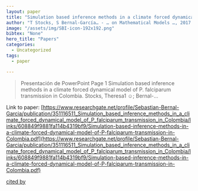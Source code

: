 ```yaml
---
layout: paper
title: "Simulation based inference methods in a climate forced dynamical model of P. falciparum transmission in Colombia"
author: "T Stocks, S Bernal-García… - … on Mathematical Models …, 2017 - researchgate.net"
image: "/assets/img/SBI-icon-192x192.png"
bibtex: "None"
hero_title: "Papers"
categories:
  - Uncategorized
tags:
  - paper

---
```

>Presentación de PowerPoint Page 1 Simulation based inference methods in a climate forced dynamical model of P. falciparum transmission in Colombia. Stocks, Theresa1 ☺; Bernal-…

Link to paper: [https://www.researchgate.net/profile/Sebastian-Bernal-Garcia/publication/351116511_Simulation_based_inference_methods_in_a_climate_forced_dynamical_model_of_P_falciparum_transmission_in_Colombia/links/608849f9881fa114b4319bf9/Simulation-based-inference-methods-in-a-climate-forced-dynamical-model-of-P-falciparum-transmission-in-Colombia.pdf](https://www.researchgate.net/profile/Sebastian-Bernal-Garcia/publication/351116511_Simulation_based_inference_methods_in_a_climate_forced_dynamical_model_of_P_falciparum_transmission_in_Colombia/links/608849f9881fa114b4319bf9/Simulation-based-inference-methods-in-a-climate-forced-dynamical-model-of-P-falciparum-transmission-in-Colombia.pdf)

[cited by](https://scholar.google.com/scholar?cites=1209365356318205992&as_sdt=2005&sciodt=0,5&hl=en&num=20)
